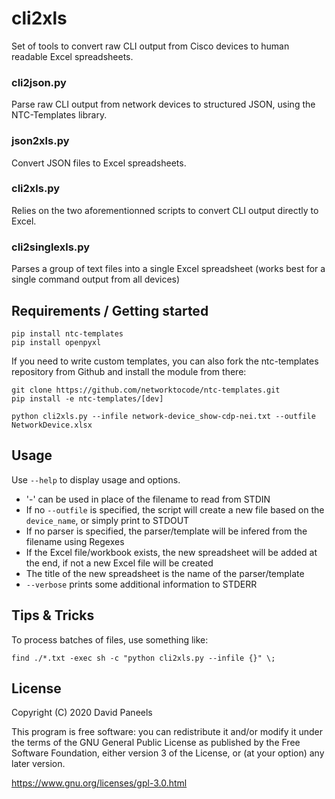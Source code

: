 # cli2xls

Set of tools to convert raw CLI output from Cisco devices to human readable Excel spreadsheets.

### cli2json.py

Parse raw CLI output from network devices to structured JSON, using the NTC-Templates library.

### json2xls.py

Convert JSON files to Excel spreadsheets.

### cli2xls.py

Relies on the two aforementionned scripts to convert CLI output directly to Excel.

### cli2singlexls.py

Parses a group of text files into a single Excel spreadsheet (works best for a single command output from all devices)

## Requirements / Getting started
```shell
pip install ntc-templates
pip install openpyxl
```

If you need to write custom templates, you can also fork the ntc-templates repository from Github and install the module from there:
```shell
git clone https://github.com/networktocode/ntc-templates.git
pip install -e ntc-templates/[dev]
```

```shell
python cli2xls.py --infile network-device_show-cdp-nei.txt --outfile NetworkDevice.xlsx
```



## Usage

Use ```--help``` to display usage and options.

- '-' can be used in place of the filename to read from STDIN
- If no ```--outfile``` is specified, the script will create a new file based on the ```device_name```, or simply print to STDOUT
- If no parser is specified, the parser/template will be infered from the filename using Regexes
- If the Excel file/workbook exists, the new spreadsheet will be added at the end, if not a new Excel file will be created
- The title of the new spreadsheet is the name of the parser/template
- ```--verbose``` prints some additional information to STDERR

## Tips & Tricks

To process batches of files, use something like:
```shell
find ./*.txt -exec sh -c "python cli2xls.py --infile {}" \;
```


## License

Copyright (C) 2020 David Paneels

This program is free software: you can redistribute it and/or modify
it under the terms of the GNU General Public License as published by
the Free Software Foundation, either version 3 of the License, or
(at your option) any later version.

https://www.gnu.org/licenses/gpl-3.0.html
